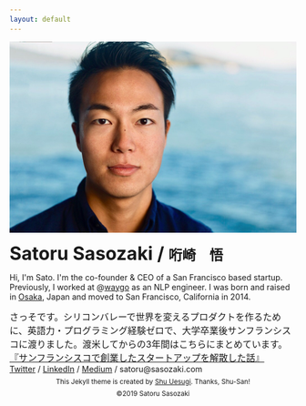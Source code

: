 ```yaml
---
layout: default
---
```

<img class="roundrect" src="images/warm_rectangle.jpeg" alt="Satoru Sasozaki">

<strong><font size="6">Satoru Sasozaki / </font></strong><strong><font size="5">哘崎　悟</font></strong><br>

Hi, I'm Sato. I'm the co-founder & CEO of a San Francisco based startup. Previously, I worked at @<a href="http://blog.waygoapp.com/why-evaluating-machine-translation-quality-is-hard/" target="\_blank">waygo</a> as an NLP engineer.
I was born and raised in <a href="https://www.youtube.com/watch?v=Aq2HS2pviD8&t=48s" target="\_blank">Osaka</a>, Japan and moved to San Francisco, California in 2014.

<font size="3">
さっそです。シリコンバレーで世界を変えるプロダクトを作るために、英語力・プログラミング経験ゼロで、大学卒業後サンフランシスコに渡りました。渡米してからの3年間はこちらにまとめています。<br>
<a href="" target="\_blank">『サンフランシスコで創業したスタートアップを解散した話』</a>
</font>
<br>
<a href="https://twitter.com/satorusasozaki">Twitter</a> / <a href="https://www.linkedin.com/in/satorusasozaki/">LinkedIn</a> / <a href="https://medium.com/@satorusasozaki">Medium</a> / satoru@sasozaki.com

<center><sub>This Jekyll theme is created by <a href="http://chibicode.com/" target="\_blank">Shu Uesugi</a>. Thanks, Shu-San!</sub></center>


<center><sub> ©2019 Satoru Sasozaki </sub></center>
